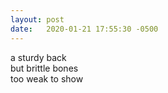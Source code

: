 ```yaml
---
layout: post
date:   2020-01-21 17:55:30 -0500
---
```

a sturdy back<br>
but brittle bones<br>
too weak to show
